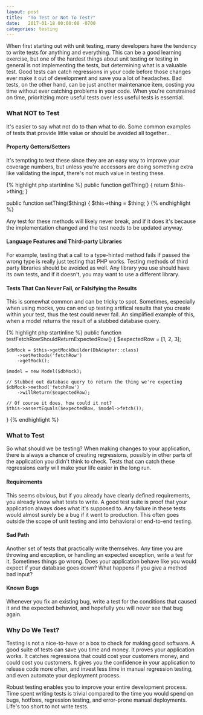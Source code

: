 ```yaml
---
layout: post
title:  "To Test or Not To Test?"
date:   2017-01-18 00:00:00 -0700
categories: testing
---
```


When first starting out with unit testing, many developers have the tendency to write tests for anything and everything.
This can be a good learning exercise, but one of the hardest things about unit testing or testing in general 
is not implementing the tests, but determining what is a valuable test. Good tests can catch regressions in your
code before those changes ever make it out of development and save you a lot of headaches. Bad tests, on the other
hand, can be just another maintenance item, costing you time without ever catching problems in your code. 
When you're constrained on time, prioritizing more useful tests over less useful tests is essential.

### What NOT to Test

It's easier to say what not do to than what to do. Some common examples of tests that provide little value 
or should be avoided all together...

#### Property Getters/Setters

It's tempting to test these since they are an easy way to improve your coverage numbers, but unless you're accessors
are doing something extra like validating the input, there's not much value in testing these.

{% highlight php startinline %}
public function getThing() 
{
    return $this->thing;
}

public function setThing($thing)
{
    $this->thing = $thing;
}
{% endhighlight %}

Any test for these methods will likely never break, and if it does it's because the implementation changed and the test
needs to be updated anyway. 

#### Language Features and Third-party Libraries

For example, testing that a call to a type-hinted method fails if passed the wrong type is really just testing that PHP
works. Testing methods of third party libraries should be avoided as well. Any library you use should have its own
tests, and if it doesn't, you may want to use a different library.

#### Tests That Can Never Fail, or Falsifying the Results

This is somewhat common and can be tricky to spot. Sometimes, especially when using mocks, you can end up testing 
artifical results that you create within your test, thus the test could never fail. An simplified example of this, 
when a model returns the result of a stubbed database query.

{% highlight php startinline %}
public function testFetchRowShouldReturnExpectedRow()
{
    $expectedRow = [1, 2, 3];
    
    $dbMock = $this->getMockBuilder(DbAdapter::class)
        ->setMethods('fetchRow')
        ->getMock();
        
    $model = new Model($dbMock);        
    
    // Stubbed out database query to return the thing we're expecting
    $dbMock->method('fetchRow')
        ->willReturn($expectedRow);
    
    // Of course it does, how could it not?
    $this->assertEquals($expectedRow, $model->fetch()); 
}
{% endhighlight %}

### What to Test

So what should we be testing? When making changes to your application, there is always a chance of creating 
regressions, possibly in other parts of the application you didn't think to check. Tests that can catch these 
regressions early will make your life easier in the long run.

#### Requirements

This seems obvious, but if you already have clearly defined requirements, you already know what tests to write.
A good test suite is proof that your application always does what it's supposed to. Any failure in these tests
would almost surely be a bug if it went to production. This often goes outside the scope of unit testing and into
behavioral or end-to-end testing.

#### Sad Path

Another set of tests that practically write themselves. Any time you are throwing and exception, or handling an
expected exception, write a test for it. Sometimes things go wrong. Does your application behave like you would expect
if your database goes down? What happens if you give a method bad input? 

#### Known Bugs

Whenever you fix an existing bug, write a test for the conditions that caused it and the expected behaviot, 
and hopefully you will never see that bug again.

### Why Do We Test?

Testing is not a nice-to-have or a box to check for making good software. A good suite of tests can save you time
and money. It proves your application works. It catches regressions that could cost your customers money, and 
could cost you customers. It gives you the confidence in your application to release code more often, and invest
less time in manual regression testing, and even automate your deployment process.

Robust testing enables you to improve your entire development process. Time spent writing tests is trivial compared
to the time you would spend on bugs, hotfixes, regression testing, and error-prone manual deployments. Life's too
short to not write tests.



